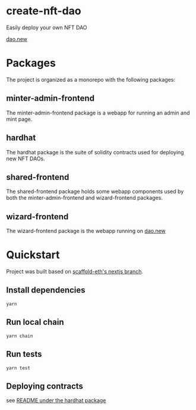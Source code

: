 # create-nft-dao

Easily deploy your own NFT DAO

[dao.new](https://www.dao.new/)

# Packages

The project is organized as a monorepo with the following packages:

## minter-admin-frontend

The minter-admin-frontend package is a webapp for running an admin and mint page.

## hardhat

The hardhat package is the suite of solidity contracts used for deploying new NFT DAOs.

## shared-frontend

The shared-frontend package holds some webapp components used by both the minter-admin-frontend and wizard-frontend packages.

## wizard-frontend

The wizard-frontend package is the webapp running on [dao.new](https://www.dao.new/)

# Quickstart

Project was built based on [scaffold-eth's nextjs branch](https://github.com/scaffold-eth/scaffold-eth/tree/nextjs-typescript).

## Install dependencies

```
yarn
```

## Run local chain

```
yarn chain
```

## Run tests

```
yarn test
```

## Deploying contracts

see [README under the hardhat package](https://github.com/withtally/dao.new/blob/main/packages/hardhat/README.md)
